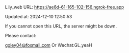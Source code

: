 Lily_web URL: https://ae6d-61-165-102-156.ngrok-free.app

Updated at: 2024-12-10 12:50:53

If you cannot open this URL, the server might be down.

Please contact: 

goley04@foxmail.com Or Wechat:GL_yeaH